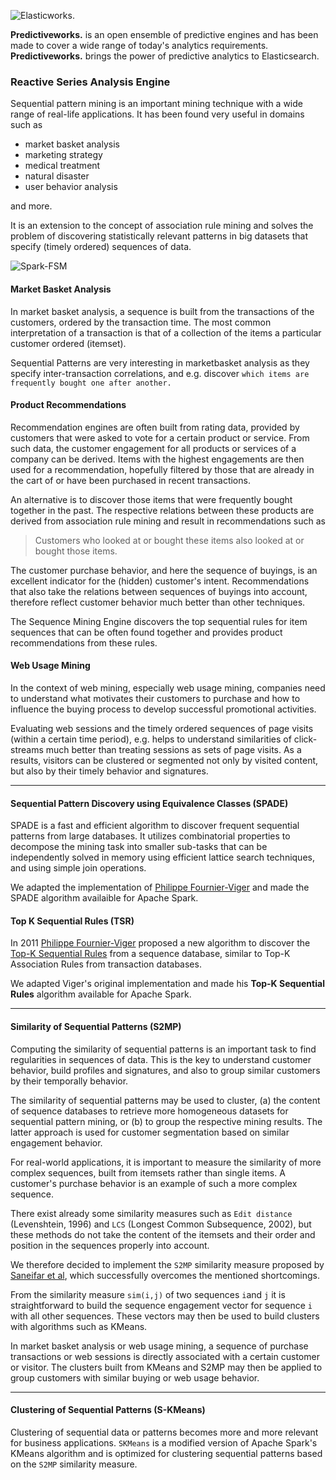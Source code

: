 ![Elasticworks.](https://raw.githubusercontent.com/skrusche63/spark-fsm/master/images/predictiveworks.png)

**Predictiveworks.** is an open ensemble of predictive engines and has been made to cover a wide range of today's analytics requirements. **Predictiveworks.**  brings the power of predictive analytics to Elasticsearch.

### Reactive Series Analysis Engine

Sequential pattern mining is an important mining technique with a wide range of real-life applications.
It has been found very useful in domains such as 

* market basket analysis
* marketing strategy 
* medical treatment
* natural disaster
* user behavior analysis

and more.

It is an extension to the concept of association rule mining and solves the problem of discovering statistically 
relevant patterns in big datasets that specify (timely ordered) sequences of data.

![Spark-FSM](https://raw.githubusercontent.com/skrusche63/spark-fsm/master/images/spark-fsm.png)

#### Market Basket Analysis

In market basket analysis, a sequence is built from the transactions of the customers, ordered by the transaction time. The most common interpretation of a transaction is that of a collection of the items a particular customer ordered (itemset). 

Sequential Patterns are very interesting in marketbasket analysis as they specify inter-transaction correlations, and e.g. discover `which items are frequently bought one after another.`

#### Product Recommendations

Recommendation engines are often built from rating data, provided by customers that were asked to vote for a certain product or service. From such data, the customer engagement for all products or services of a company can be derived. Items with the highest engagements are then used for a recommendation, hopefully filtered by those that are already in the cart of or have been purchased in recent transactions.

An alternative is to discover those items that were frequently bought together in the past. The respective relations between these products are derived from association rule mining and result in recommendations such as

> Customers who looked at or bought these items also looked at or bought those items.

The customer purchase behavior, and here the sequence of buyings, is an excellent indicator for the (hidden) customer's intent. Recommendations that also take the relations between sequences of buyings into account, therefore reflect customer behavior much better than other techniques.

The Sequence Mining Engine discovers the top sequential rules for item sequences that can be often found together and provides product recommendations from these rules. 

#### Web Usage Mining

In the context of web mining, especially web usage mining, companies need to understand what motivates their customers to purchase and how to influence the buying process to develop successful promotional activities.

Evaluating web sessions and the timely ordered sequences of page visits (within a certain time period), e.g. helps to understand similarities of click-streams much better than treating sessions as sets of page visits. As a results, visitors can be clustered or segmented not only by visited content, but also by their timely behavior and signatures.

---

#### Sequential Pattern Discovery using Equivalence Classes (SPADE)

SPADE is a fast and efficient algorithm to discover frequent sequential patterns from large databases. It utilizes combinatorial properties to decompose the mining task into smaller sub-tasks that can be independently solved in memory using efficient lattice search techniques, and using simple join operations.

We adapted the implementation of [Philippe Fournier-Viger](http://www.philippe-fournier-viger.com) and made the SPADE algorithm availaible for Apache Spark.

#### Top K Sequential Rules (TSR)

In 2011 [Philippe Fournier-Viger](http://www.philippe-fournier-viger.com) proposed a new algorithm to discover the [Top-K Sequential Rules](http://www.philippe-fournier-viger.com/spmf/TopSeqRules_sequential_rules_2.pdf) from a sequence database, similar to Top-K Association Rules from transaction databases.

We adapted Viger's original implementation and made his **Top-K Sequential Rules** algorithm available for Apache Spark.

---

#### Similarity of Sequential Patterns (S2MP)

Computing the similarity of sequential patterns is an important task to find regularities in sequences of data. This is the key to understand customer behavior, build profiles and signatures, and also to group similar customers by their temporally behavior.    

The similarity of sequential patterns may be used to cluster, (a) the content of sequence databases to retrieve more homogeneous datasets for sequential pattern mining, or (b) to group the respective mining results. The latter approach is used for customer segmentation based on similar engagement behavior.

For real-world applications, it is important to measure the similarity of more complex sequences, built from itemsets rather than single items. A customer's purchase behavior is an example of such a more complex sequence.

There exist already some similarity measures such as `Edit distance` (Levenshtein, 1996) and `LCS` (Longest Common Subsequence, 2002), but these methods do not take the content of the itemsets and their order and position in the sequences properly into account.

We therefore decided to implement the `S2MP` similarity measure proposed by [Saneifar et al](http://crpit.com/confpapers/CRPITV87Saneifar.pdf), which successfully overcomes the mentioned shortcomings.

From the similarity measure `sim(i,j)` of two sequences `i`and `j` it is straightforward to build the sequence engagement vector for sequence `i` with all other sequences. These vectors may then be used to build clusters with algorithms such as KMeans.

In market basket analysis or web usage mining, a sequence of purchase transactions or web sessions is directly associated with a certain customer or visitor. The clusters built from KMeans and S2MP may then be applied to group customers with similar buying or web usage behavior.

---

#### Clustering of Sequential Patterns (S-KMeans)

Clustering of sequential data or patterns becomes more and more relevant for business applications. `SKMeans` is a modified version of Apache Spark's KMeans algorithm and is optimized for clustering sequential patterns based on the `S2MP` similarity measure. 

